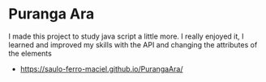 # Puranga Ara
I made this project to study java script a little more. I really enjoyed it, I learned and improved my skills with the API and changing the attributes of the elements
- https://saulo-ferro-maciel.github.io/PurangaAra/
